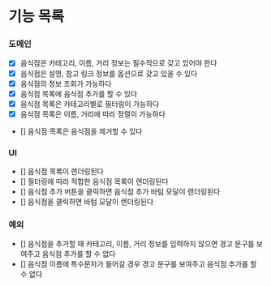 # 기능 목록

### 도메인

- [x] 음식점은 카테고리, 이름, 거리 정보는 필수적으로 갖고 있어야 한다
- [x] 음식점은 설명, 참고 링크 정보를 옵션으로 갖고 있을 수 있다
- [x] 음식점의 정보 조회가 가능하다
- [x] 음식점 목록에 음식점 추가를 할 수 있다
- [x] 음식점 목록은 카테고리별로 필터링이 가능하다
- [x] 음식점 목록은 이름, 거리에 따라 정렬이 가능하다
- [] 음식점 목록은 음식점을 제거할 수 있다

### UI

- [] 음식점 목록이 렌더링된다
- [] 필터링에 따라 적합한 음식점 목록이 렌더링된다
- [] 음식점 추가 버튼을 클릭하면 음식점 추가 바텀 모달이 렌더링된다
- [] 음식점을 클릭하면 바텀 모달이 렌더링된다

### 예외

- [] 음식점을 추가할 때 카테고리, 이름, 거리 정보를 입력하지 않으면 경고 문구를 보여주고 음식점 추가를 할 수 없다
- [] 음식점 이름에 특수문자가 들어갈 경우 경고 문구를 보여주고 음식점 추가를 할 수 없다
